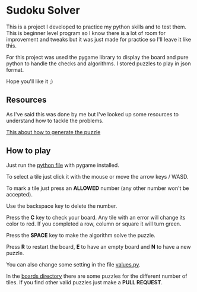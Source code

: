 # Sudoku Solver

This is a project I developed to practice my python skills and to test them. This is beginner level program so I know there is a lot of room for improvement and tweaks but it was just made for practice so I'll leave it like this.

For this project was used the pygame library to display the board and pure python to handle the checks and algorithms. I stored puzzles to play in json format.

Hope you'll like it ;)


## Resources
As I've said this was done by me but I've looked up some resources to understand how to tackle the problems.

[This about how to generate the puzzle](https://dlbeer.co.nz/articles/sudoku.html)


## How to play
Just run the [python file](https://github.com/lorenzo-galli/sudoku_solver/blob/main/sudoku.py) with pygame installed. 

To select a tile just click it with the mouse or move the arrow keys / WASD.

To mark a tile just press an **ALLOWED** number (any other number won't be accepted). 

Use the backspace key to delete the number.

Press the **C** key to check your board. Any tile with an error will change its color to red. If you completed a row, column or square it will turn green.

Press the **SPACE** key to make the algorithm solve the puzzle.

Press **R** to restart the board, **E** to have an empty board and **N** to have a new puzzle.

You can also change some setting in the file [values.py](https://github.com/lorenzo-galli/sudoku_solver/blob/main/values.py). 

In the [boards directory](https://github.com/lorenzo-galli/sudoku_solver/tree/main/boards) there are some puzzles for the different number of tiles. If you find other valid puzzles just make a **PULL REQUEST**.

